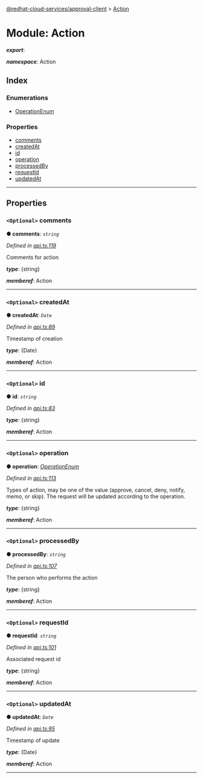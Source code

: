 [@redhat-cloud-services/approval-client](../README.md) > [Action](../modules/action.md)

# Module: Action

*__export__*: 

*__namespace__*: Action

## Index

### Enumerations

* [OperationEnum](../enums/action.operationenum.md)

### Properties

* [comments](action.md#comments)
* [createdAt](action.md#createdat)
* [id](action.md#id)
* [operation](action.md#operation)
* [processedBy](action.md#processedby)
* [requestId](action.md#requestid)
* [updatedAt](action.md#updatedat)

---

## Properties

<a id="comments"></a>

### `<Optional>` comments

**● comments**: *`string`*

*Defined in [api.ts:119](https://github.com/karelhala/javascript-clients/blob/master/packages/approval/api.ts#L119)*

Comments for action

*__type__*: {string}

*__memberof__*: Action

___
<a id="createdat"></a>

### `<Optional>` createdAt

**● createdAt**: *`Date`*

*Defined in [api.ts:89](https://github.com/karelhala/javascript-clients/blob/master/packages/approval/api.ts#L89)*

Timestamp of creation

*__type__*: {Date}

*__memberof__*: Action

___
<a id="id"></a>

### `<Optional>` id

**● id**: *`string`*

*Defined in [api.ts:83](https://github.com/karelhala/javascript-clients/blob/master/packages/approval/api.ts#L83)*

*__type__*: {string}

*__memberof__*: Action

___
<a id="operation"></a>

### `<Optional>` operation

**● operation**: *[OperationEnum](../enums/action.operationenum.md)*

*Defined in [api.ts:113](https://github.com/karelhala/javascript-clients/blob/master/packages/approval/api.ts#L113)*

Types of action, may be one of the value (approve, cancel, deny, notify, memo, or skip). The request will be updated according to the operation.

*__type__*: {string}

*__memberof__*: Action

___
<a id="processedby"></a>

### `<Optional>` processedBy

**● processedBy**: *`string`*

*Defined in [api.ts:107](https://github.com/karelhala/javascript-clients/blob/master/packages/approval/api.ts#L107)*

The person who performs the action

*__type__*: {string}

*__memberof__*: Action

___
<a id="requestid"></a>

### `<Optional>` requestId

**● requestId**: *`string`*

*Defined in [api.ts:101](https://github.com/karelhala/javascript-clients/blob/master/packages/approval/api.ts#L101)*

Associated request id

*__type__*: {string}

*__memberof__*: Action

___
<a id="updatedat"></a>

### `<Optional>` updatedAt

**● updatedAt**: *`Date`*

*Defined in [api.ts:95](https://github.com/karelhala/javascript-clients/blob/master/packages/approval/api.ts#L95)*

Timestamp of update

*__type__*: {Date}

*__memberof__*: Action

___

